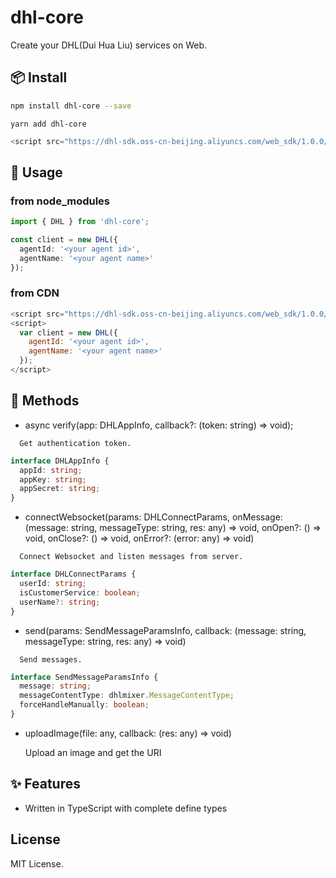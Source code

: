 # dhl-core
Create your DHL(Dui Hua Liu) services on Web.

## 📦 Install
```bash
npm install dhl-core --save
```

```
yarn add dhl-core
```

```javascript
<script src="https://dhl-sdk.oss-cn-beijing.aliyuncs.com/web_sdk/1.0.0/dhl.js"></script>
```

## 🔨 Usage
### from node_modules
```typescript
import { DHL } from 'dhl-core';

const client = new DHL({
  agentId: '<your agent id>',
  agentName: '<your agent name>'
});
```

### from CDN
```javascript
<script src="https://dhl-sdk.oss-cn-beijing.aliyuncs.com/web_sdk/1.0.0/dhl.js"></script>
<script>
  var client = new DHL({
    agentId: '<your agent id>',
    agentName: '<your agent name>'
  });
</script>
```

## 🌈 Methods
- async verify(app: DHLAppInfo, callback?: (token: string) => void);
```text
  Get authentication token.
```
```typescript
interface DHLAppInfo {
  appId: string;
  appKey: string;
  appSecret: string;
}
```

- connectWebsocket(params: DHLConnectParams, onMessage: (message: string, messageType: string, res: any) => void, onOpen?: () => void, onClose?: () => void, onError?: (error: any) => void)
```text
  Connect Websocket and listen messages from server.
```
```typescript
interface DHLConnectParams {
  userId: string;
  isCustomerService: boolean;
  userName?: string;
}
```

- send(params: SendMessageParamsInfo, callback: (message: string, messageType: string, res: any) => void)
```text
  Send messages.
```
```typescript
interface SendMessageParamsInfo {
  message: string;
  messageContentType: dhlmixer.MessageContentType;
  forceHandleManually: boolean;
}
```

- uploadImage(file: any, callback: (res: any) => void)

  Upload an image and get the URI

## ✨ Features
- Written in TypeScript with complete define types

## License
MIT License.
